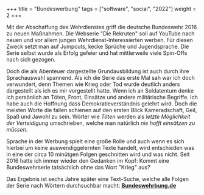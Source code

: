 +++
title = "Bundeswerbung"
tags = ["software", "social", "2022"]
weight = 2
+++

Mit der Abschaffung des Wehrdienstes griff die deutsche Bundeswehr 2016 zu neuen Maßnahmen. Die Webserie "Die Rekruten" soll auf YouTube nach neuen und vor allem jungen Wehrdienst-Interessierten werben. Für diesen Zweck setzt man auf Jumpcuts, kecke Sprüche und Jugendsprache. 
Die Serie selbst wurde als Erfolg gefeier und hat mittlerweile viele Spin-Offs nach sich gezogen.

Doch die als Abenteuer dargestellte Grundausbildung ist auch durch ihre Sprachauswahl spannend.
Als ich die Serie das erste Mal sah war ich doch verwundert, denn Themen wie Krieg oder Tod wurde deutlich anders dargestellt als ich es mir vorgestellt hatte.
Wenn ich an Soldatentum denke ich persönlich an Töten, Front, Einsätze und andere militärische Begriffe. Ich habe auch die Hoffnung dass Demokratieverständnis gelehrt wird.
Doch die meisten Worte die fallen schienen auf den ersten Blick Kameradschaft, Geil, Spaß und Jawohl zu sein.
Wörter wie *Töten* werden als *letzte Möglichkeit der Verteidigung* umschrieben, welche man natürlich *nie hofft einsätzen zu müssen*.

Sprache in der Werbung spielt eine große Rolle und auch wenn es sich hierbei um keine auswendiggelernten Texte handelt, wird entschieden was in eine der circa 10 minütgen Folgen geschnitten wird und was nicht.
Seit 2016 hatte ich immer wieder den Gedanken im Kopf: Kommt eine Bundeswehrserie tatsächlich ohne das Wort "Krieg" aus?

Das Ergebnis ist sechs Jahre später eine Text-Suche, welche alle Folgen der Serie nach Wörtern durchsuchbar macht:
**[Bundeswehrbung.de](https://bundeswehrbung.de/)**
